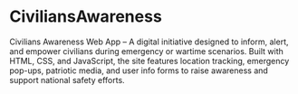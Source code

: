 # CiviliansAwareness
Civilians Awareness Web App – A digital initiative designed to inform, alert, and empower civilians during emergency or wartime scenarios. Built with HTML, CSS, and JavaScript, the site features location tracking, emergency pop-ups, patriotic media, and user info forms to raise awareness and support national safety efforts.
